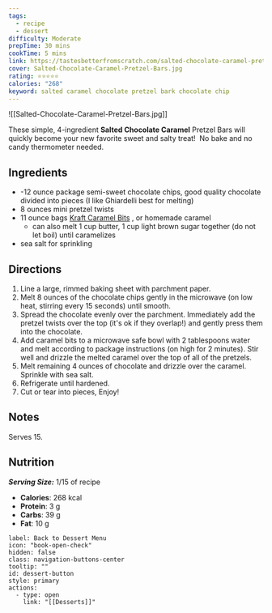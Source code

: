 ```yaml
---
tags:
  - recipe
  - dessert
difficulty: Moderate
prepTime: 30 mins
cookTime: 5 mins
link: https://tastesbetterfromscratch.com/salted-chocolate-caramel-pretzel-bars/
cover: Salted-Chocolate-Caramel-Pretzel-Bars.jpg
rating: ⭐️⭐️⭐️⭐️⭐️
calories: "268"
keyword: salted caramel chocolate pretzel bark chocolate chip
---
```


![[Salted-Chocolate-Caramel-Pretzel-Bars.jpg]]

These simple, 4-ingredient **Salted Chocolate Caramel** Pretzel Bars will quickly become your new favorite sweet and salty treat!  No bake and no candy thermometer needed.

## Ingredients
- -12 ounce package semi-sweet chocolate chips, good quality chocolate divided into pieces (I like Ghiardelli best for melting)
- 8 ounces mini pretzel twists
- 11 ounce bags [Kraft Caramel Bits](https://walmrt.us/4gkWk6X) , or homemade caramel
	- can also melt 1 cup butter, 1 cup light brown sugar together (do not let boil) until caramelizes
- sea salt for sprinkling


## Directions
1. Line a large, rimmed baking sheet with parchment paper.
2. Melt 8 ounces of the chocolate chips gently in the microwave (on low heat, stirring every 15 seconds) until smooth. 
3. Spread the chocolate evenly over the parchment. Immediately add the pretzel twists over the top (it's ok if they overlap!) and gently press them into the chocolate. 
4. Add caramel bits to a microwave safe bowl with 2 tablespoons water and melt according to package instructions (on high for 2 minutes). Stir well and drizzle the melted caramel over the top of all of the pretzels.
5. Melt remaining 4 ounces of chocolate and drizzle over the caramel. Sprinkle with sea salt.
6. Refrigerate until hardened.
7. Cut or tear into pieces, Enjoy!

## Notes
Serves 15.

## Nutrition
***Serving Size:*** 1/15 of recipe
- **Calories**: 268 kcal
- **Protein**: 3 g
- **Carbs**: 39 g
- **Fat**: 10 g


```meta-bind-button
label: Back to Dessert Menu
icon: "book-open-check"
hidden: false
class: navigation-buttons-center
tooltip: ""
id: dessert-button
style: primary
actions:
  - type: open
    link: "[[Desserts]]"
```
 
